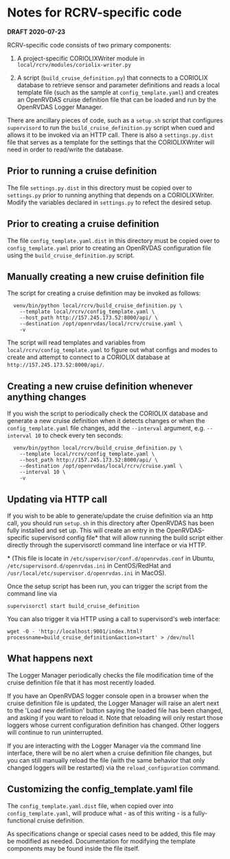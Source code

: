 # Notes for RCRV-specific code
__DRAFT 2020-07-23__

RCRV-specific code consists of two primary components:

 1. A project-specific CORIOLIXWriter module in
 ``local/rcrv/modules/coriolix-writer.py``
 
 1. A script (``build_cruise_definition.py``) that connects to a
 CORIOLIX database to retrieve sensor and parameter definitions and
 reads a local template file (such as the sample at
 ``config_template.yaml``) and creates an OpenRVDAS cruise definition
 file that can be loaded and run by the OpenRVDAS Logger Manager.

There are ancillary pieces of code, such as a ``setup.sh`` script that
configures ``supervisord`` to run the ``build_cruise_definition.py``
script when cued and allows it to be invoked via an HTTP call. There
is also a ``settings.py.dist`` file that serves as a template for the
settings that the CORIOLIXWriter will need in order to read/write the
database.

## Prior to running a cruise definition

The file ``settings.py.dist`` in this directory must be copied over to
``settings.py`` prior to running anything that depends on a
CORIOLIXWriter.  Modify the variables declared in ``settings.py`` to
refect the desired setup.

## Prior to creating a cruise definition

The file ``config_template.yaml.dist`` in this directory must be
copied over to ``config_template.yaml`` prior to creating an OpenRVDAS
configuration file using the ``build_cruise_definition.py`` script.

## Manually creating a new cruise definition file

The script for creating a cruise definition may be invoked as follows:

```
  venv/bin/python local/rcrv/build_cruise_definition.py \
    --template local/rcrv/config_template.yaml \
    --host_path http://157.245.173.52:8000/api/ \
    --destination /opt/openrvdas/local/rcrv/cruise.yaml \
    -v
```

The script will read templates and variables from
``local/rcrv/config_template.yaml`` to figure out what configs and
modes to create and attempt to connect to a CORIOLIX database at
``http://157.245.173.52:8000/api/``.

## Creating a new cruise definition whenever anything changes

If you wish the script to periodically check the CORIOLIX database and
generate a new cruise definition when it detects changes or when the
``config_template.yaml`` file changes, add the ``--interval``
argument, e.g. ``--interval 10`` to check every ten seconds:

```
  venv/bin/python local/rcrv/build_cruise_definition.py \
    --template local/rcrv/config_template.yaml \
    --host_path http://157.245.173.52:8000/api/ \
    --destination /opt/openrvdas/local/rcrv/cruise.yaml \
    --interval 10 \
    -v
```

## Updating via HTTP call

If you wish to be able to generate/update the cruise definition via an
http call, you should run ``setup.sh`` in this directory after
OpenRVDAS has been fully installed and set up. This will create an entry in the OpenRVDAS-specific supervisord config file\* that will allow running the build script either directly through the supervisorctl command line interface or via HTTP.

\* (This file is locate in ``/etc/supervisor/conf.d/openrvdas.conf`` in Ubuntu, ``/etc/supervisord.d/openrvdas.ini`` in CentOS/RedHat and ``/usr/local/etc/supervisor.d/openrvdas.ini`` in MacOS).


Once the setup script has been run, you can trigger the script from the command line via

```
supervisorctl start build_cruise_definition
```

You can also trigger it via HTTP using a call to supervisord's web interface:

```
wget -O - 'http://localhost:9001/index.html?processname=build_cruise_definition&action=start' > /dev/null
```

## What happens next

The Logger Manager periodically checks the file modification time of
the cruise definition file that it has most recently loaded.

If you have an OpenRVDAS logger console open in a browser when the
cruise definition file is updated, the Logger Manager will raise an
alert next to the 'Load new definition' button saying the loaded file
has been changed, and asking if you want to reload it. Note that
reloading will only restart those loggers whose current configuration
definition has changed. Other loggers will continue to run
uninterrupted.

If you are interacting with the Logger Manager via the command line
interface, there will be no alert when a cruise definition file
changes, but you can still manually reload the file (with the same
behavior that only changed loggers will be restarted) via the
``reload_configuration`` command.

## Customizing the config_template.yaml file

The ``config_template.yaml.dist`` file, when copied over into
``config_template.yaml``, will produce what - as of this writing - is
a fully-functional cruise definition.

As specifications change or special cases need to be added, this file
may be modified as needed. Documentation for modifying the template
components may be found inside the file itself.